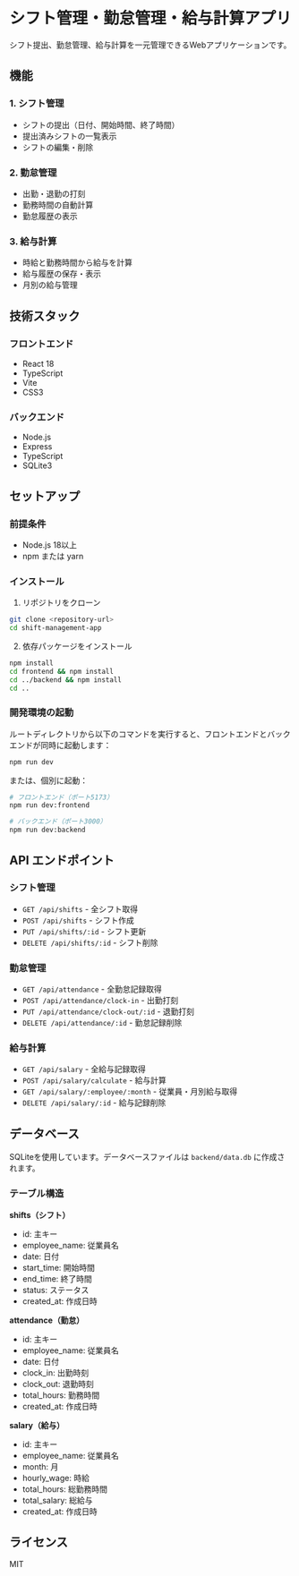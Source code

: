 # シフト管理・勤怠管理・給与計算アプリ

シフト提出、勤怠管理、給与計算を一元管理できるWebアプリケーションです。

## 機能

### 1. シフト管理
- シフトの提出（日付、開始時間、終了時間）
- 提出済みシフトの一覧表示
- シフトの編集・削除

### 2. 勤怠管理
- 出勤・退勤の打刻
- 勤務時間の自動計算
- 勤怠履歴の表示

### 3. 給与計算
- 時給と勤務時間から給与を計算
- 給与履歴の保存・表示
- 月別の給与管理

## 技術スタック

### フロントエンド
- React 18
- TypeScript
- Vite
- CSS3

### バックエンド
- Node.js
- Express
- TypeScript
- SQLite3

## セットアップ

### 前提条件
- Node.js 18以上
- npm または yarn

### インストール

1. リポジトリをクローン
```bash
git clone <repository-url>
cd shift-management-app
```

2. 依存パッケージをインストール
```bash
npm install
cd frontend && npm install
cd ../backend && npm install
cd ..
```

### 開発環境の起動

ルートディレクトリから以下のコマンドを実行すると、フロントエンドとバックエンドが同時に起動します：

```bash
npm run dev
```

または、個別に起動：

```bash
# フロントエンド（ポート5173）
npm run dev:frontend

# バックエンド（ポート3000）
npm run dev:backend
```

## API エンドポイント

### シフト管理
- `GET /api/shifts` - 全シフト取得
- `POST /api/shifts` - シフト作成
- `PUT /api/shifts/:id` - シフト更新
- `DELETE /api/shifts/:id` - シフト削除

### 勤怠管理
- `GET /api/attendance` - 全勤怠記録取得
- `POST /api/attendance/clock-in` - 出勤打刻
- `PUT /api/attendance/clock-out/:id` - 退勤打刻
- `DELETE /api/attendance/:id` - 勤怠記録削除

### 給与計算
- `GET /api/salary` - 全給与記録取得
- `POST /api/salary/calculate` - 給与計算
- `GET /api/salary/:employee/:month` - 従業員・月別給与取得
- `DELETE /api/salary/:id` - 給与記録削除

## データベース

SQLiteを使用しています。データベースファイルは `backend/data.db` に作成されます。

### テーブル構造

**shifts（シフト）**
- id: 主キー
- employee_name: 従業員名
- date: 日付
- start_time: 開始時間
- end_time: 終了時間
- status: ステータス
- created_at: 作成日時

**attendance（勤怠）**
- id: 主キー
- employee_name: 従業員名
- date: 日付
- clock_in: 出勤時刻
- clock_out: 退勤時刻
- total_hours: 勤務時間
- created_at: 作成日時

**salary（給与）**
- id: 主キー
- employee_name: 従業員名
- month: 月
- hourly_wage: 時給
- total_hours: 総勤務時間
- total_salary: 総給与
- created_at: 作成日時

## ライセンス

MIT
